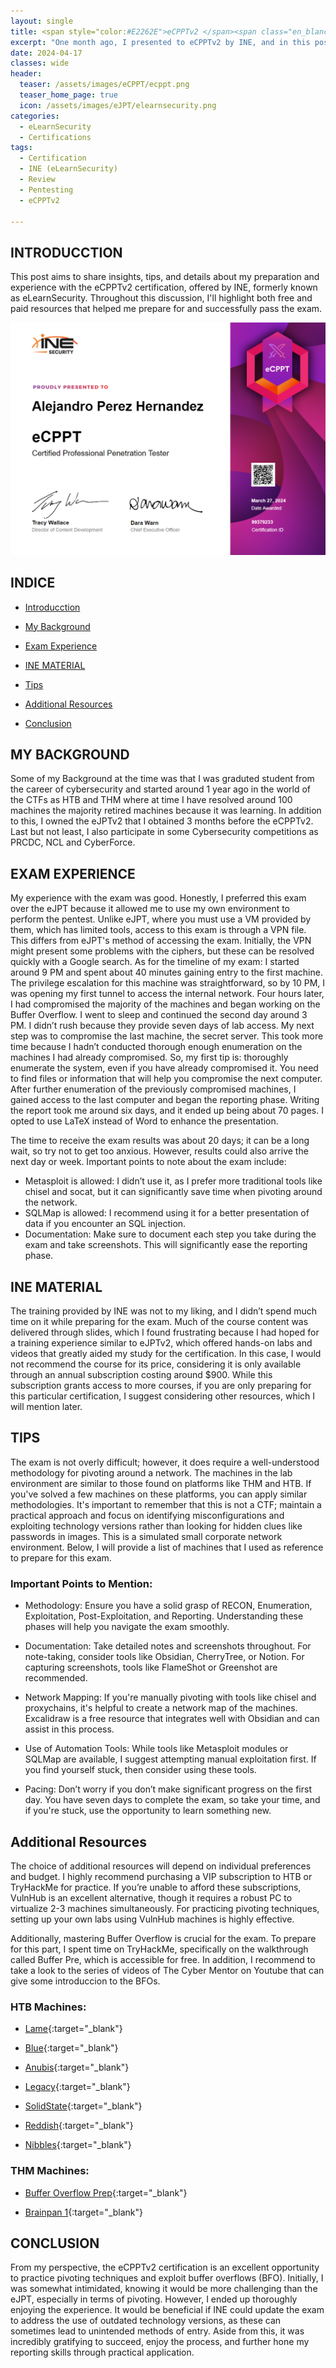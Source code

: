 ```yaml
---
layout: single
title: <span style="color:#E2262E">eCPPTv2 </span><span class="en_blanco">-</span><span class="elearnsecurity_rojo"> e</span><span class="elearnsecurity_azul">Learn</span><span class="elearnsecurity_morado">Security
excerpt: "One month ago, I presented to eCPPTv2 by INE, and in this post I would like to share with you my experience during the exam as well some of the preparation that you can do in ordert to pass the certification."
date: 2024-04-17
classes: wide
header:
  teaser: /assets/images/eCPPT/ecppt.png
  teaser_home_page: true
  icon: /assets/images/eJPT/elearnsecurity.png
categories:
  - eLearnSecurity
  - Certifications
tags:
  - Certification
  - INE (eLearnSecurity)
  - Review
  - Pentesting
  - eCPPTv2

---
```


## INTRODUCCTION

This post aims to share insights, tips, and details about my preparation and experience with the eCPPTv2 certification, offered by INE, formerly known as eLearnSecurity. Throughout this discussion, I'll highlight both free and paid resources that helped me prepare for and successfully pass the exam.

![](../assets/images/eCPPT/ecppt.png)

## INDICE

- [Introducction](#introducction)

- [My Background](#my-background)

- [Exam Experience](#exam-experience)

- [INE MATERIAL](#ine-material)

- [Tips](#tips)

- [Additional Resources](#additional-resources)

- [Conclusion](#conclusion)


## MY BACKGROUND


Some of my Background at the time was that I was graduted student from the career of cybersecurity and started around 1 year ago in the world of the CTFs as HTB and THM where at time I have resolved around 100 machines the majority retired machines because it was learning. In addition to this, I owned the eJPTv2 that I obtained 3 months before the eCPPTv2. Last but not least, I also participate in some Cybersecurity competitions as PRCDC, NCL and CyberForce.


## EXAM EXPERIENCE 

My experience with the exam was good. Honestly, I preferred this exam over the eJPT because it allowed me to use my own environment to perform the pentest. Unlike eJPT, where you must use a VM provided by them, which has limited tools, access to this exam is through a VPN file. This differs from eJPT's method of accessing the exam. Initially, the VPN might present some problems with the ciphers, but these can be resolved quickly with a Google search. As for the timeline of my exam: I started around 9 PM and spent about 40 minutes gaining entry to the first machine. The privilege escalation for this machine was straightforward, so by 10 PM, I was opening my first tunnel to access the internal network. Four hours later, I had compromised the majority of the machines and began working on the Buffer Overflow. I went to sleep and continued the second day around 3 PM. I didn’t rush because they provide seven days of lab access. My next step was to compromise the last machine, the secret server. This took more time because I hadn’t conducted thorough enough enumeration on the machines I had already compromised. So, my first tip is: thoroughly enumerate the system, even if you have already compromised it. You need to find files or information that will help you compromise the next computer. After further enumeration of the previously compromised machines, I gained access to the last computer and began the reporting phase. Writing the report took me around six days, and it ended up being about 70 pages. I opted to use LaTeX instead of Word to enhance the presentation.

The time to receive the exam results was about 20 days; it can be a long wait, so try not to get too anxious. However, results could also arrive the next day or week. Important points to note about the exam include:

- Metasploit is allowed: I didn’t use it, as I prefer more traditional tools like chisel and socat, but it can significantly save time when pivoting around the network.
- SQLMap is allowed: I recommend using it for a better presentation of data if you encounter an SQL injection.
- Documentation: Make sure to document each step you take during the exam and take screenshots. This will significantly ease the reporting phase.



## INE MATERIAL

The training provided by INE was not to my liking, and I didn’t spend much time on it while preparing for the exam. Much of the course content was delivered through slides, which I found frustrating because I had hoped for a training experience similar to eJPTv2, which offered hands-on labs and videos that greatly aided my study for the certification. In this case, I would not recommend the course for its price, considering it is only available through an annual subscription costing around $900. While this subscription grants access to more courses, if you are only preparing for this particular certification, I suggest considering other resources, which I will mention later.
 
## TIPS

The exam is not overly difficult; however, it does require a well-understood methodology for pivoting around a network. The machines in the lab environment are similar to those found on platforms like THM and HTB. If you've solved a few machines on these platforms, you can apply similar methodologies. It's important to remember that this is not a CTF; maintain a practical approach and focus on identifying misconfigurations and exploiting technology versions rather than looking for hidden clues like passwords in images. This is a simulated small corporate network environment. Below, I will provide a list of machines that I used as reference to prepare for this exam.

### Important Points to Mention: 

- Methodology: Ensure you have a solid grasp of RECON, Enumeration, Exploitation, Post-Exploitation, and Reporting. Understanding these phases will help you navigate the exam smoothly.

- Documentation: Take detailed notes and screenshots throughout. For note-taking, consider tools like Obsidian, CherryTree, or Notion. For capturing screenshots, tools like FlameShot or Greenshot are recommended.

- Network Mapping: If you're manually pivoting with tools like chisel and proxychains, it's helpful to create a network map of the machines. Excalidraw is a free resource that integrates well with Obsidian and can assist in this process.

- Use of Automation Tools: While tools like Metasploit modules or SQLMap are available, I suggest attempting manual exploitation first. If you find yourself stuck, then consider using these tools.

- Pacing: Don’t worry if you don’t make significant progress on the first day. You have seven days to complete the exam, so take your time, and if you're stuck, use the opportunity to learn something new.

## Additional Resources

The choice of additional resources will depend on individual preferences and budget. I highly recommend purchasing a VIP subscription to HTB or TryHackMe for practice. If you’re unable to afford these subscriptions, VulnHub is an excellent alternative, though it requires a robust PC to virtualize 2-3 machines simultaneously. For practicing pivoting techniques, setting up your own labs using VulnHub machines is highly effective.

Additionally, mastering Buffer Overflow is crucial for the exam. To prepare for this part, I spent time on TryHackMe, specifically on the walkthrough called Buffer Pre, which is accessible for free. In addition, I recommend to take a look to the series of videos of The Cyber Mentor on Youtube that can give some introduccion to the BFOs.

### HTB Machines:

- [Lame](https://app.hackthebox.com/machines/1){:target="_blank"}

- [Blue](https://app.hackthebox.com/machines/51){:target="_blank"}

- [Anubis](https://app.hackthebox.com/machines/371){:target="_blank"}

- [Legacy](https://app.hackthebox.com/machines/2){:target="_blank"}

- [SolidState](https://app.hackthebox.com/machines/85){:target="_blank"}

- [Reddish](https://app.hackthebox.com/machines/147){:target="_blank"}

- [Nibbles](https://app.hackthebox.com/machines/121){:target="_blank"}

### THM Machines:

- [Buffer Overflow Prep](https://tryhackme.com/r/room/bufferoverflowprep){:target="_blank"}

- [Brainpan 1](https://tryhackme.com/r/room/brainpan){:target="_blank"}


## CONCLUSION

From my perspective, the eCPPTv2 certification is an excellent opportunity to practice pivoting techniques and exploit buffer overflows (BFO). Initially, I was somewhat intimidated, knowing it would be more challenging than the eJPT, especially in terms of pivoting. However, I ended up thoroughly enjoying the experience. It would be beneficial if INE could update the exam to address the use of outdated technology versions, as these can sometimes lead to unintended methods of entry. Aside from this, it was incredibly gratifying to succeed, enjoy the process, and further hone my reporting skills through practical application.

